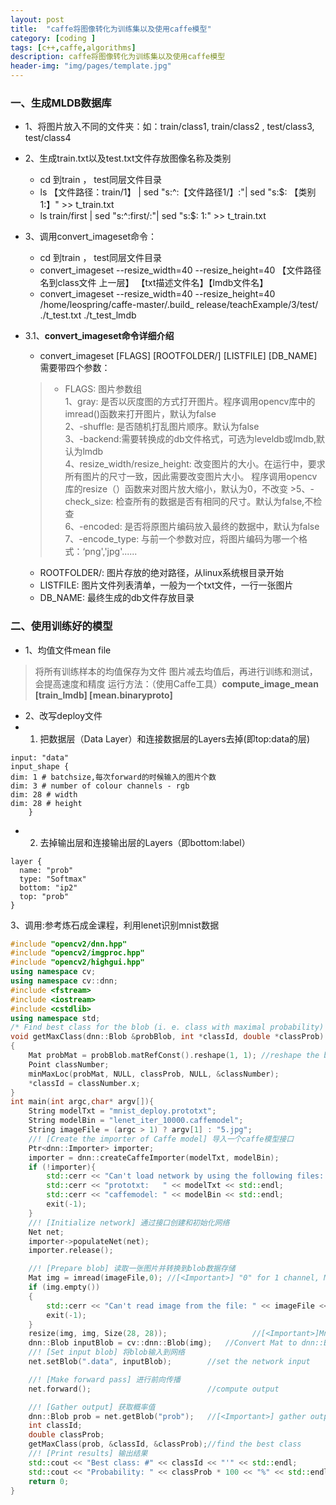 ```yaml
---
layout: post
title:  "caffe将图像转化为训练集以及使用caffe模型"
category: [coding ]
tags: [c++,caffe,algorithms]
description: caffe将图像转化为训练集以及使用caffe模型
header-img: "img/pages/template.jpg"
---
```


### 一、生成MLDB数据库
* 1、将图片放入不同的文件夹：如：train/class1, train/class2 , test/class3, test/class4
* 2、生成train.txt以及test.txt文件存放图像名称及类别
	* cd 到train ， test同层文件目录
	* ls 【文件路径：train/1】 | sed "s:^:【文件路径1/】:"| sed "s:$:  【类别1:】" >> t_train.txt
	* ls train/first | sed "s:^:first/:"| sed "s:$: 1:" >> t_train.txt
 
* 3、调用convert_imageset命令：
	* cd 到train ， test同层文件目录
    * convert_imageset --resize_width=40 --resize_height=40 【文件路径名到class文件 上一层】 【txt描述文件名】【lmdb文件名】
    * convert_imageset --resize_width=40 --resize_height=40 /home/leospring/caffe-master/.build_	release/teachExample/3/test/ ./t_test.txt ./t_test_lmdb
* 3.1、**convert_imageset命令详细介绍**
	* convert_imageset [FLAGS] [ROOTFOLDER/] [LISTFILE] [DB_NAME]   需要带四个参数：
	>* FLAGS: 图片参数组    
	> 1、gray: 是否以灰度图的方式打开图片。程序调用opencv库中的imread()函数来打开图片，默认为false   
	>2、-shuffle: 是否随机打乱图片顺序。默认为false   
	>3、-backend:需要转换成的db文件格式，可选为leveldb或lmdb,默认为lmdb    
	>4、resize_width/resize_height: 改变图片的大小。在运行中，要求所有图片的尺寸一致，因此需要改变图片大小。 程序调用opencv库的resize（）函数来对图片放大缩小，默认为0，不改变    >5、-check_size: 检查所有的数据是否有相同的尺寸。默认为false,不检查   
    >6、-encoded: 是否将原图片编码放入最终的数据中，默认为false    
    >7、-encode_type: 与前一个参数对应，将图片编码为哪一个格式：‘png','jpg'......
    * ROOTFOLDER/: 图片存放的绝对路径，从linux系统根目录开始
    * LISTFILE: 图片文件列表清单，一般为一个txt文件，一行一张图片
    * DB_NAME: 最终生成的db文件存放目录


### 二、使用训练好的模型
* 1、均值文件mean file
>将所有训练样本的均值保存为文件
>图片减去均值后，再进行训练和测试，会提高速度和精度
>运行方法：（使用Caffe工具）**compute_image_mean [train_lmdb] [mean.binaryproto]**

* 2、改写deploy文件
* 1. 把数据层（Data Layer）和连接数据层的Layers去掉(即top:data的层)

~~~
input: "data"
input_shape {
dim: 1 # batchsize,每次forward的时候输入的图片个数
dim: 3 # number of colour channels - rgb
dim: 28 # width
dim: 28 # height
    }
~~~

* 2. 去掉输出层和连接输出层的Layers（即bottom:label）

~~~
layer {
  name: "prob"
  type: "Softmax"
  bottom: "ip2"
  top: "prob"
}
~~~

3、调用:参考炼石成金课程，利用lenet识别mnist数据

``` c++
#include "opencv2/dnn.hpp"
#include "opencv2/imgproc.hpp"
#include "opencv2/highgui.hpp"
using namespace cv;
using namespace cv::dnn;
#include <fstream>
#include <iostream>
#include <cstdlib>
using namespace std;
/* Find best class for the blob (i. e. class with maximal probability) */ 
void getMaxClass(dnn::Blob &probBlob, int *classId, double *classProb)
{
    Mat probMat = probBlob.matRefConst().reshape(1, 1); //reshape the blob to 1x1000 matrix
    Point classNumber;
    minMaxLoc(probMat, NULL, classProb, NULL, &classNumber);
    *classId = classNumber.x;
}
int main(int argc,char* argv[]){
    String modelTxt = "mnist_deploy.prototxt";
    String modelBin = "lenet_iter_10000.caffemodel";
    String imageFile = (argc > 1) ? argv[1] : "5.jpg";
    //! [Create the importer of Caffe model] 导入一个caffe模型接口 
    Ptr<dnn::Importer> importer; 
    importer = dnn::createCaffeImporter(modelTxt, modelBin); 
    if (!importer){
        std::cerr << "Can't load network by using the following files: " << std::endl;
        std::cerr << "prototxt:   " << modelTxt << std::endl;
        std::cerr << "caffemodel: " << modelBin << std::endl;
        exit(-1);
    }
    //! [Initialize network] 通过接口创建和初始化网络
    Net net;
    importer->populateNet(net);  
    importer.release();

    //! [Prepare blob] 读取一张图片并转换到blob数据存储
    Mat img = imread(imageFile,0); //[<Important>] "0" for 1 channel, Mnist accepts 1 channel
    if (img.empty())
    {
        std::cerr << "Can't read image from the file: " << imageFile << std::endl;
        exit(-1);
    }
    resize(img, img, Size(28, 28));                   //[<Important>]Mnist accepts only 28x28 RGB-images
    dnn::Blob inputBlob = cv::dnn::Blob(img);   //Convert Mat to dnn::Blob batch of images
    //! [Set input blob] 将blob输入到网络
    net.setBlob(".data", inputBlob);        //set the network input

    //! [Make forward pass] 进行前向传播
    net.forward();                          //compute output

    //! [Gather output] 获取概率值
    dnn::Blob prob = net.getBlob("prob");   //[<Important>] gather output of "prob" layer
    int classId;
    double classProb;
    getMaxClass(prob, &classId, &classProb);//find the best class
    //! [Print results] 输出结果
    std::cout << "Best class: #" << classId << "'" << std::endl;
    std::cout << "Probability: " << classProb * 100 << "%" << std::endl;    
    return 0;
}
```


  



